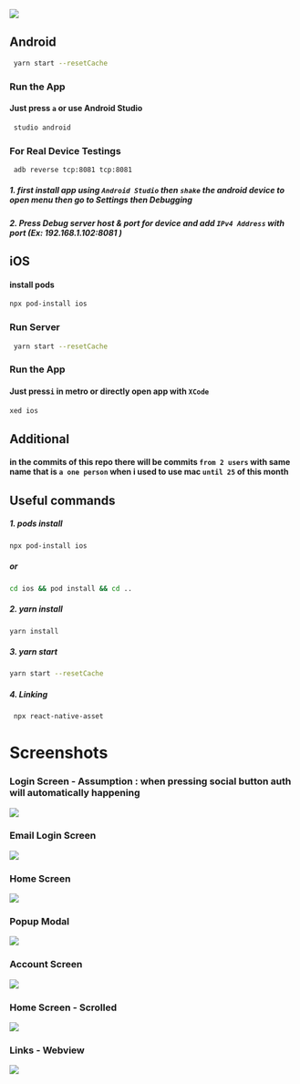 ![](/src/assets/images/img.png)

## Android
```bash
 yarn start --resetCache
```
### Run the App
#### Just press `a` or use Android Studio
```bash
 studio android
```
### For Real Device Testings
```bash
 adb reverse tcp:8081 tcp:8081
```
##### 1. first install app using `Android Studio` then `shake` the android device to open menu then go to Settings then Debugging
##### 2. Press Debug server host & port for device and add `IPv4 Address` with port (Ex: 192.168.1.102:8081 )

## iOS
#### install pods
```bash
npx pod-install ios
```
### Run Server
```bash
 yarn start --resetCache
```
### Run the App
#### Just press`i` in metro or directly open app with `XCode`
```bash
xed ios
```

## Additional
#### in the commits of this repo there will be commits `from 2 users` with same name that is `a one person` when i used to use mac `until 25` of this month  



## Useful commands

##### 1. pods install
```bash
npx pod-install ios
```
##### or
```bash
cd ios && pod install && cd ..
```
##### 2. yarn install

```bash
yarn install
```
##### 3. yarn start

```bash
yarn start --resetCache
```
##### 4. Linking

```bash
 npx react-native-asset
```

# Screenshots
### Login Screen - Assumption : when pressing social button auth will automatically happening
![](/screenshots/1.jpg)
### Email Login Screen
![](/screenshots/2.jpg)
### Home Screen
![](/screenshots/3.jpg)
### Popup Modal
![](/screenshots/4.jpg)
### Account Screen
![](/screenshots/5.jpg)
### Home Screen - Scrolled
![](/screenshots/6.jpg)
### Links - Webview
![](/screenshots/7.jpg)

